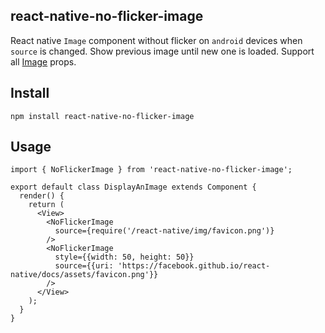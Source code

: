 ## react-native-no-flicker-image 

React native `Image` component without flicker
 on `android` devices when `source` is changed. 
 Show previous image until new one is loaded. Support all [Image](https://facebook.github.io/react-native/docs/image) props.

## Install
```
npm install react-native-no-flicker-image
```

## Usage

```
import { NoFlickerImage } from 'react-native-no-flicker-image';

export default class DisplayAnImage extends Component {
  render() {
    return (
      <View>
        <NoFlickerImage
          source={require('/react-native/img/favicon.png')}
        />
        <NoFlickerImage
          style={{width: 50, height: 50}}
          source={{uri: 'https://facebook.github.io/react-native/docs/assets/favicon.png'}}
        />
      </View>
    );
  }
}
```
